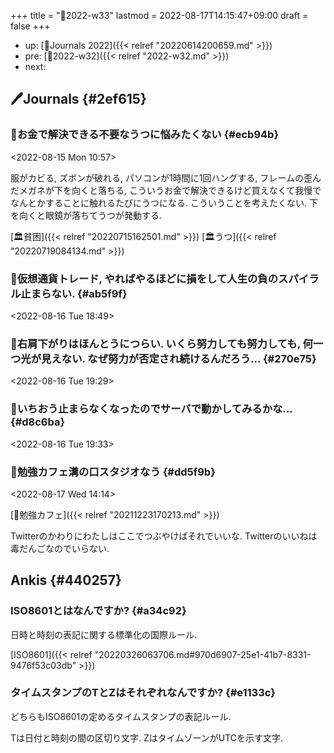 +++
title = "📓2022-w33"
lastmod = 2022-08-17T14:15:47+09:00
draft = false
+++

-   up: [📅Journals 2022]({{< relref "20220614200659.md" >}})
-   pre: [📓2022-w32]({{< relref "2022-w32.md" >}})
-   next:


## 🖊Journals {#2ef615}


### 💭お金で解決できる不要なうつに悩みたくない {#ecb94b}

<span class="timestamp-wrapper"><span class="timestamp">&lt;2022-08-15 Mon 10:57&gt;</span></span>

服がカビる, ズボンが破れる, パソコンが1時間に1回ハングする, フレームの歪んだメガネが下を向くと落ちる, こういうお金で解決できるけど買えなくて我慢でなんとかすることに触れるたびにうつになる. こういうことを考えたくない. 下を向くと眼鏡が落ちてうつが発動する.

[🏛貧困]({{< relref "20220715162501.md" >}}) [🏛うつ]({{< relref "20220719084134.md" >}})


### 💭仮想通貨トレード, やればやるほどに損をして人生の負のスパイラル止まらない. {#ab5f9f}

<span class="timestamp-wrapper"><span class="timestamp">&lt;2022-08-16 Tue 18:49&gt;</span></span>


### 💭右肩下がりはほんとうにつらい. いくら努力しても努力しても, 何一つ光が見えない. なぜ努力が否定され続けるんだろう... {#270e75}

<span class="timestamp-wrapper"><span class="timestamp">&lt;2022-08-16 Tue 19:29&gt;</span></span>


### 💭いちおう止まらなくなったのでサーバで動かしてみるかな... {#d8c6ba}

<span class="timestamp-wrapper"><span class="timestamp">&lt;2022-08-16 Tue 19:33&gt;</span></span>


### 💭勉強カフェ溝の口スタジオなう {#dd5f9b}

<span class="timestamp-wrapper"><span class="timestamp">&lt;2022-08-17 Wed 14:14&gt;</span></span>

[🔖勉強カフェ]({{< relref "20211223170213.md" >}})

Twitterのかわりにわたしはここでつぶやけばそれでいいな. Twitterのいいねは毒だんごなのでいらない.


## Ankis {#440257}


### ISO8601とはなんですか? {#a34c92}

日時と時刻の表記に関する標準化の国際ルール.

[ISO8601]({{< relref "20220326063706.md#970d6907-25e1-41b7-8331-9476f53c03db" >}})


### タイムスタンプのTとZはそれぞれなんですか? {#e1133c}

どちらもISO8601の定めるタイムスタンプの表記ルール.

Tは日付と時刻の間の区切り文字. ZはタイムゾーンがUTCを示す文字.
